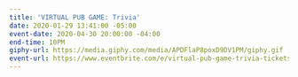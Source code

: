 ```yaml
---
title: 'VIRTUAL PUB GAME: Trivia'
date: 2020-01-29 13:41:00 -05:00
event-date: 2020-04-30 20:00:00 -04:00
end-time: 10PM
giphy-url: https://media.giphy.com/media/APDFlaP8poxD9DV1PM/giphy.gif
event-url: https://www.eventbrite.com/e/virtual-pub-game-trivia-tickets-103553623676
---
```


